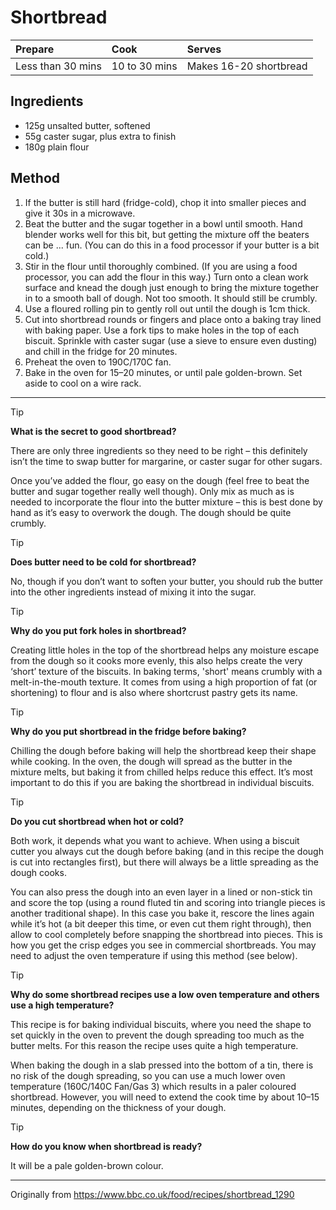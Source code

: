 # Shortbread

| Prepare | Cook | Serves |
| :--- | :--- | :--- |
| Less than 30 mins | 10 to 30 mins | Makes 16-20 shortbread |

## Ingredients

- 125g unsalted butter, softened
- 55g caster sugar, plus extra to finish
- 180g plain flour

## Method

1. If the butter is still hard (fridge-cold), chop it into smaller pieces and give it 30s in a microwave.
2. Beat the butter and the sugar together in a bowl until smooth. Hand blender works well for this bit, but getting the mixture off the beaters can be ... fun. (You can do this in a food processor if your butter is a bit cold.)
1. Stir in the flour until thoroughly combined. (If you are using a food processor, you can add the flour in this way.) Turn onto a clean work surface and knead the dough just enough to bring the mixture together in to a smooth ball of dough. Not too smooth. It should still be crumbly.
1. Use a floured rolling pin to gently roll out until the dough is 1cm thick.
1. Cut into shortbread rounds or fingers and place onto a baking tray lined with baking paper. Use a fork tips to make holes in the top of each biscuit. Sprinkle with caster sugar (use a sieve to ensure even dusting) and chill in the fridge for 20 minutes.
1. Preheat the oven to 190C/170C fan.
1. Bake in the oven for 15–20 minutes, or until pale golden-brown. Set aside to cool on a wire rack.

---

> [!TIP]
> **What is the secret to good shortbread?**
> 
> There are only three ingredients so they need to be right – this definitely isn’t the time to swap butter for margarine, or caster sugar for other sugars.
> 
> Once you’ve added the flour, go easy on the dough (feel free to beat the butter and sugar together really well though). Only mix as much as is needed to incorporate the flour into the butter mixture – this is best done by hand as it’s easy to overwork the dough. The dough should be quite crumbly.

> [!TIP]
> **Does butter need to be cold for shortbread?**
> 
> No, though if you don’t want to soften your butter, you should rub the butter into the other ingredients instead of mixing it into the sugar.

> [!TIP]
> **Why do you put fork holes in shortbread?**
> 
> Creating little holes in the top of the shortbread helps any moisture escape from the dough so it cooks more evenly, this also helps create the very ‘short’ texture of the biscuits. In baking terms, 'short' means crumbly with a melt-in-the-mouth texture. It comes from using a high proportion of fat (or shortening) to flour and is also where shortcrust pastry gets its name.

> [!TIP]
> **Why do you put shortbread in the fridge before baking?**
> 
> Chilling the dough before baking will help the shortbread keep their shape while cooking. In the oven, the dough will spread as the butter in the mixture melts, but baking it from chilled helps reduce this effect. It’s most important to do this if you are baking the shortbread in individual biscuits.

> [!TIP]
> **Do you cut shortbread when hot or cold?**
> 
> Both work, it depends what you want to achieve. When using a biscuit cutter you always cut the dough before baking (and in this recipe the dough is cut into rectangles first), but there will always be a little spreading as the dough cooks.
> 
> You can also press the dough into an even layer in a lined or non-stick tin and score the top (using a round fluted tin and scoring into triangle pieces is another traditional shape). In this case you bake it, rescore the lines again while it’s hot (a bit deeper this time, or even cut them right through), then allow to cool completely before snapping the shortbread into pieces. This is how you get the crisp edges you see in commercial shortbreads. You may need to adjust the oven temperature if using this method (see below).

> [!TIP]
> **Why do some shortbread recipes use a low oven temperature and others use a high temperature?**
> 
> This recipe is for baking individual biscuits, where you need the shape to set quickly in the oven to prevent the dough spreading too much as the butter melts. For this reason the recipe uses quite a high temperature.
> 
> When baking the dough in a slab pressed into the bottom of a tin, there is no risk of the dough spreading, so you can use a much lower oven temperature (160C/140C Fan/Gas 3) which results in a paler coloured shortbread. However, you will need to extend the cook time by about 10–15 minutes, depending on the thickness of your dough.

> [!TIP]
> **How do you know when shortbread is ready?**
> 
> It will be a pale golden-brown colour.

---

Originally from https://www.bbc.co.uk/food/recipes/shortbread_1290

